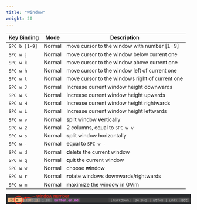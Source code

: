 ```yaml
---
title: "Window"
weight: 20
---
```


| Key Binding   | Mode     | Description                                     |
| ------------- | -------- | -------------------------------------------     |
| `SPC b [1-9]` | Normal   | move cursor to the window with number [1-9]     |
| `SPC w j`     | Normal   | move cursor to the window below current one     |
| `SPC w k`     | Normal   | move cursor to the window above current one     |
| `SPC w h`     | Normal   | move cursor to the window left of current one   |
| `SPC w l`     | Normal   | move cursor to the windows right of current one |
| `SPC w J`     | Normal   | Increase current window height downwards        |
| `SPC w K`     | Normal   | Increase current window height upwards          |
| `SPC w H`     | Normal   | Increase current window height rightwards       |
| `SPC w L`     | Normal   | Increase current window height leftwards        |
| `SPC w v`     | Normal   | split window **v**ertically                     |
| `SPC w 2`     | Normal   | 2 columns, equal to `SPC w v`                   |
| `SPC w s`     | Normal   | **s**plit window horizontally                   |
| `SPC w -`     | Normal   | equal to `SPC w -`                              |
| `SPC w d`     | Normal   | **d**elete the current window                   |
| `SPC w q`     | Normal   | **q**uit the current window                     |
| `SPC w w`     | Normal   | choose **w**indow                               |
| `SPC w r`     | Normal   | **r**otate windows downwards/rightwards         |
| `SPC w m`     | Normal   | **m**aximize the window in GVim                 |

![window number](images/window-number.png)
